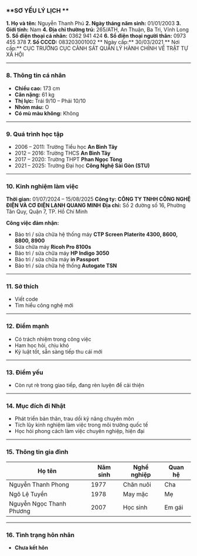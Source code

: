 ### **SƠ YẾU LÝ LỊCH **

**1. Họ và tên:** Nguyễn Thanh Phú
**2. Ngày tháng năm sinh:** 01/01/2003
**3. Giới tính:** Nam
**4. Địa chỉ thường trú:** 265/ATH, An Thuận, Ba Tri, Vĩnh Long
**5. Số điện thoại cá nhân:** 0362 941 424
**6. Số điện thoại người thân:** 0973 455 378
**7. Số CCCD:** 083203001002
**   Ngày cấp:** 30/03/2021
**   Nơi cấp:**  CỤC TRƯỞNG CỤC CẢNH SÁT QUẢN LÝ HÀNH CHÍNH VỀ TRẬT TỰ XÃ HỘI

---

### **8. Thông tin cá nhân**

* **Chiều cao:** 173 cm
* **Cân nặng:** 61 kg
* **Thị lực:** Trái 9/10 – Phải 10/10
* **Nhóm máu:** O
* **Có mù màu không:** Không

---

### **9. Quá trình học tập**

* 2006 – 2011: Trường Tiểu học **An Bình Tây**
* 2012 – 2016: Trường THCS **An Bình Tây**
* 2017 – 2020: Trường THPT **Phan Ngọc Tòng**
* 2021 – 2025: Trường Đại học **Công Nghệ Sài Gòn (STU)**

---

### **10. Kinh nghiệm làm việc**

**Thời gian:** 01/07/2024 – 15/08/2025
**Công ty:** **CÔNG TY TNHH CÔNG NGHỆ ĐIỆN VÀ CƠ ĐIỆN LẠNH QUANG MINH**
**Địa chỉ:** Số 2 đường số 16, Phường Tân Quy, Quận 7, TP. Hồ Chí Minh

**Công việc đảm nhận:**

* Bảo trì / sửa chữa hệ thống máy **CTP Screen Platerite 4300, 8600, 8800, 8900**
* Sửa chữa máy **Ricoh Pro 8100s**
* Bảo trì / sửa chữa máy **HP Indigo 3050**
* Bảo trì / sửa chữa máy **in Passport**
* Bảo trì / sửa chữa hệ thống **Autogate TSN**

---

### **11. Sở thích**

* Viết code
* Tìm hiểu công nghệ mới

---

### **12. Điểm mạnh**

* Có trách nhiệm trong công việc
* Ham học hỏi, chịu khó
* Kỷ luật tốt, sẵn sàng tiếp thu cái mới

---

### **13. Điểm yếu**

* Còn rụt rè trong giao tiếp, đang rèn luyện để cải thiện

---

### **14. Mục đích đi Nhật**

* Phát triển bản thân, trau dồi kỹ năng chuyên môn
* Tích lũy kinh nghiệm làm việc trong môi trường quốc tế
* Học hỏi phong cách làm việc chuyên nghiệp, hiện đại

---

### **15. Thông tin gia đình**

| Họ tên                   | Năm sinh | Nghề nghiệp | Quan hệ |
| ------------------------ | -------- | ----------- | ------- |
| Nguyễn Thanh Phong       | 1977     | Chăn nuôi   | Cha     |
| Ngô Lệ Tuyền             | 1978     | May mặc     | Mẹ      |
| Nguyễn Ngọc Thanh Phương | 2007     | Học sinh    | Em gái  |

---

### **16. Tình trạng hôn nhân**

* **Chưa kết hôn**

